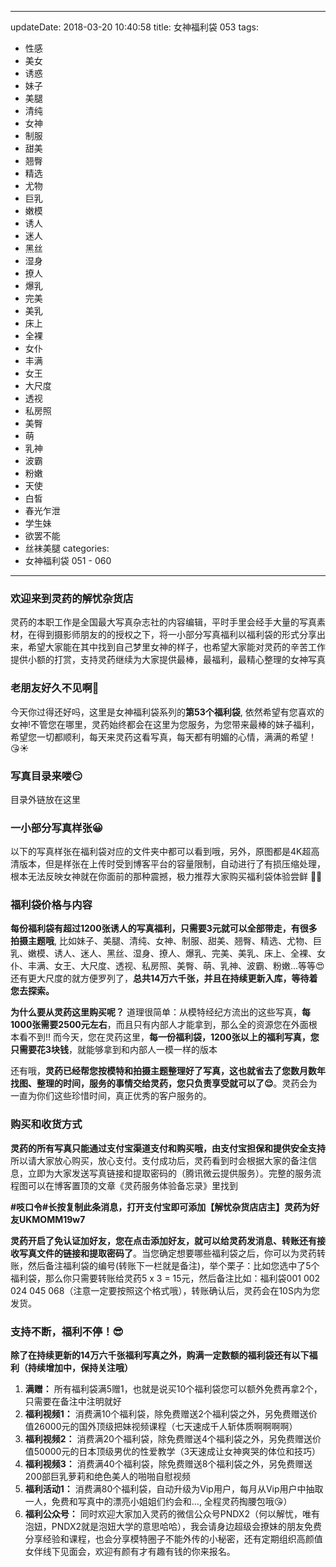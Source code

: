 
---
updateDate: 2018-03-20 10:40:58
title: 女神福利袋 053
tags:
- 性感
- 美女
- 诱惑
- 妹子
- 美腿
- 清纯
- 女神
- 制服
- 甜美
- 翘臀
- 精选
- 尤物
- 巨乳
- 嫩模
- 诱人
- 迷人
- 黑丝
- 湿身
- 撩人
- 爆乳
- 完美
- 美乳
- 床上
- 全裸
- 女仆
- 丰满
- 女王
- 大尺度
- 透视
- 私房照
- 美臀
- 萌
- 乳神
- 波霸
- 粉嫩
- 天使
- 白皙
- 春光乍泄
- 学生妹
- 欲罢不能
- 丝袜美腿
categories:
- 女神福利袋 051 - 060
---
### 欢迎来到灵药的解忧杂货店
灵药的本职工作是全国最大写真杂志社的内容编辑，平时手里会经手大量的写真素材，在得到摄影师朋友的的授权之下，将一小部分写真福利以福利袋的形式分享出来，希望大家能在其中找到自己梦里女神的样子，也希望大家能对灵药的辛苦工作提供小额的打赏，支持灵药继续为大家提供最棒，最福利，最精心整理的女神写真


### 老朋友好久不见啊👋
今天你过得还好吗，这里是女神福利袋系列的**第53个福利袋**, 依然希望有您喜欢的女神!不管您在哪里，灵药始终都会在这里为您服务，为您带来最棒的妹子福利，希望您一切都顺利，每天来灵药这看写真，每天都有明媚的心情，满满的希望！😘☀️

### 写真目录来喽😏
目录外链放在这里

### 一小部分写真样张😀
以下的写真样张在福利袋对应的文件夹中都可以看到哦，另外，原图都是4K超高清版本，但是样张在上传时受到博客平台的容量限制，自动进行了有损压缩处理，根本无法反映女神就在你面前的那种震撼，极力推荐大家购买福利袋体验尝鲜 👍🏻


### 福利袋价格与内容
**每份福利袋有超过1200张诱人的写真福利，只需要3元就可以全部带走，有很多拍摄主题哦**, 比如妹子、美腿、清纯、女神、制服、甜美、翘臀、精选、尤物、巨乳、嫩模、诱人、迷人、黑丝、湿身、撩人、爆乳、完美、美乳、床上、全裸、女仆、丰满、女王、大尺度、透视、私房照、美臀、萌、乳神、波霸、粉嫩...等等😍 还有更大尺度的就方便罗列了，**总共14万六千张，并且在持续更新入库，等待着您去探索。**

**为什么要从灵药这里购买呢？** 道理很简单：从模特经纪方流出的这些写真，**每1000张需要2500元左右**，而且只有内部人才能拿到，那么全的资源您在外面根本看不到!! 而今天，您在灵药这里，**每一份福利袋，1200张以上的福利写真，您只需要花3块钱**，就能够拿到和内部人一模一样的版本

还有哦，**灵药已经帮您按模特和拍摄主题整理好了写真，这也就省去了您数月数年找图、整理的时间，服务的事情交给灵药，您只负责享受就可以了😌**。灵药会为一直为你们这些珍惜时间，真正优秀的客户服务的。

### 购买和收货方式
**灵药的所有写真只能通过支付宝渠道支付和购买哦，由支付宝担保和提供安全支持** 所以请大家放心购买，放心支付。支付成功后，灵药看到时会根据大家的备注信息，立即为大家发送写真链接和提取密码的（腾讯微云提供服务）。完整的服务流程图可以在博客置顶的文章《灵药服务体验备忘录》里找到

**#吱口令#长按复制此条消息，打开支付宝即可添加【解忧杂货店店主】灵药为好友UKMOMM19w7**

**灵药开启了免认证加好友，您在点击添加好友，就可以给灵药发消息、转账还有接收写真文件的链接和提取密码了**。当您确定想要哪些福利袋之后，你可以为灵药转账，然后备注福利袋的编号(转账下一栏就是备注)，举个栗子：比如您选中了5个福利袋，那么你只需要转账给灵药5 x 3 = 15元，然后备注比如：福利袋001 002 024 045 068（注意一定要按照这个格式哦），转账确认后，灵药会在10S内为您发货。

### 支持不断，福利不停！😎
**除了在持续更新的14万六千张福利写真之外，购满一定数额的福利袋还有以下福利（持续增加中，保持关注哦）**
1. **满赠：** 所有福利袋满5赠1，也就是说买10个福利袋您可以额外免费再拿2个，只需要在备注中注明就好
2. **福利视频1：** 消费满10个福利袋，除免费赠送2个福利袋之外，另免费赠送价值26000元的国外顶级把妹视频课程（七天速成千人斩体质啊啊啊啊）
3. **福利视频2：** 消费满20个福利袋，除免费赠送4个福利袋之外，另免费赠送价值50000元的日本顶级男优的性爱教学（3天速成让女神爽哭的体位和技巧）
4. **福利视频3：** 消费满40个福利袋，除免费赠送8个福利袋之外，另免费赠送200部巨乳萝莉和绝色美人的啪啪自慰视频
5. **福利活动1：** 消费满80个福利袋，自动升级为Vip用户，每月从Vip用户中抽取一人，免费和写真中的漂亮小姐姐们约会和..., 全程灵药掏腰包哦😘）
6. **福利公众号：** 同时欢迎大家加入灵药的微信公众号PNDX2（何以解忧，唯有泡妞，PNDX2就是泡妞大学的意思哈哈），我会请身边超级会撩妹的朋友免费分享经验和课程，也会分享模特圈子不能外传的小秘密，还有定期组织高颜值女伴线下见面会，欢迎有颜有才有趣有钱的你来报名。

